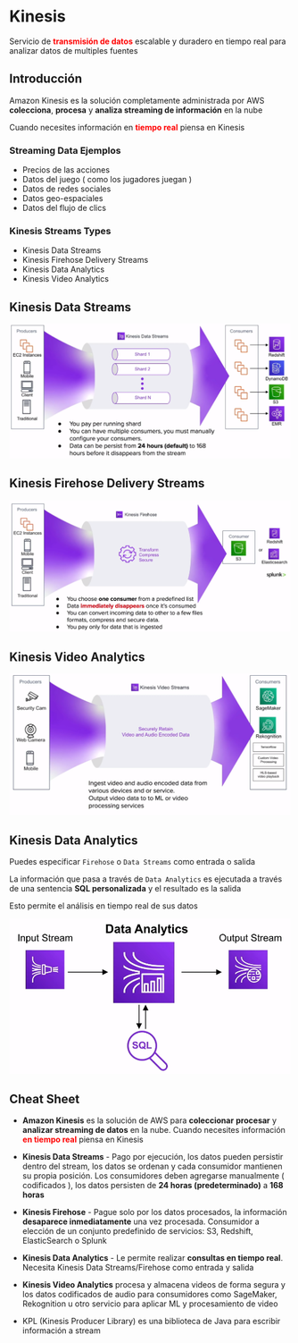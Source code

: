 # Kinesis

Servicio de
<span class="text-red">**transmisión de datos**</span>
escalable y duradero en tiempo real para analizar datos
de multiples fuentes

## Introducción

Amazon Kinesis es la solución completamente administrada por
AWS **colecciona**, **procesa** y
**analiza streaming de información** en la nube

Cuando necesites información en
<span class="text-red">**tiempo real**</span>
piensa en Kinesis

### Streaming Data Ejemplos

- Precios de las acciones
- Datos del juego ( como los jugadores juegan )
- Datos de redes sociales
- Datos geo-espaciales
- Datos del flujo de clics

### Kinesis Streams Types

- Kinesis Data Streams
- Kinesis Firehose Delivery Streams
- Kinesis Data Analytics
- Kinesis Video Analytics

## Kinesis Data Streams

<img
  src="../../public/images/kinesis/data_streams.png"
  alt="Data Streams" />

## Kinesis Firehose Delivery Streams

<img
  src="../../public/images/kinesis/firehose_delivery_stream.png"
  alt="Firehose Delivery Streams" />

## Kinesis Video Analytics

<img
  src="../../public/images/kinesis/video_analytics.png"
  alt="Video Analytics" />

## Kinesis Data Analytics

Puedes especificar `Firehose` o `Data Streams` como entrada
o salida

La información que pasa a través de `Data Analytics` es
ejecutada a través de una sentencia **SQL personalizada**
y el resultado es la salida

Esto permite el análisis en tiempo real de sus datos

<img
  src="../../public/images/kinesis/data_analytics.png"
  alt="Data Analytics" />

## Cheat Sheet

- **Amazon Kinesis** es la solución de AWS para **coleccionar**
**procesar** y **analizar streaming de datos** en la nube.
Cuando necesites información
<span class="text-red">**en tiempo real**</span> piensa en Kinesis

- **Kinesis Data Streams** - Pago por ejecución, los datos
pueden persistir dentro del stream, los datos se ordenan y cada
consumidor mantienen su propia posición.
Los consumidores deben agregarse manualmente ( codificados ),
los datos persisten de **24 horas (predeterminado)**
a **168 horas**
- **Kinesis Firehose** - Pague solo por los datos procesados,
la información **desaparece inmediatamente** una vez procesada.
Consumidor a elección de un conjunto predefinido de servicios:
S3, Redshift, ElasticSearch o Splunk
- **Kinesis Data Analytics** - Le permite realizar
**consultas en tiempo real**. Necesita Kinesis Data
Streams/Firehose como entrada y salida
- **Kinesis Video Analytics** procesa y almacena videos de forma
segura y los datos codificados de audio para consumidores
como SageMaker, Rekognition u otro servicio para aplicar ML
y procesamiento de video
- KPL (Kinesis Producer Library) es una biblioteca de Java
para escribir información a stream

<style>
.text-red {
  color: red;
}
</style>
